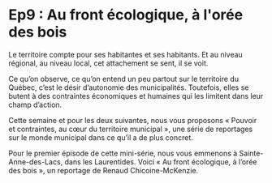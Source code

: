 # Ep9 : Au front écologique, à l'orée des bois

Le territoire compte pour ses habitantes et ses habitants. Et au niveau régional, au niveau local, cet attachement se sent, il se voit.

Ce qu’on observe, ce qu’on entend un peu partout sur le territoire du Québec, c’est le désir d’autonomie des municipalités. Toutefois, elles se butent à des contraintes économiques et humaines qui les limitent dans leur champ d’action.

Cette semaine et pour les deux suivantes, nous vous proposons « Pouvoir et contraintes, au cœur du territoire municipal », une série de reportages sur le monde municipal dans ce qu’il a de plus concret.

Pour le premier épisode de cette mini-série, nous vous emmenons à Sainte-Anne-des-Lacs, dans les Laurentides. Voici « Au front écologique, à l’orée des bois », un reportage de Renaud Chicoine-McKenzie.

